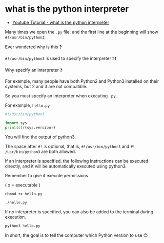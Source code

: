 # what is the python interpreter

* [Youtube Tutorial - what is the python interpreter](https://youtu.be/MxS3CoyyIaU)

Many times we open the `.py` file, and the first line at the beginning will show `#!/usr/bin/python3`.

Ever wondered why is this :question:

`#!/usr/bin/python3` is used to specify the interpreter :exclamation: :exclamation:

Why specify an interpreter :question:

For example, many people have both Python2 and Python3 installed on their systems, but 2 and 3 are not compatible.

So you must specify an interpreter when executing `.py`.

For example, `hello.py`

```python
#!/usr/bin/python3

import sys
print(str(sys.version))
```

You will find the output of python3.

The space after `#!` is optional, that is, `#!/usr/bin/python3` and `#! /usr/bin/python3` are both allowed.

If an interpreter is specified, the following instructions can be executed directly, and it will be automatically executed using python3.

Remember to give it execute permissions

( x = executable )

```cmd
chmod +x hello.py
```

```cmd
./hello.py
```

If no interpreter is specified, you can also be added to the terminal during execution.

```cmd
python3 hello.py
```

In short, the goal is to tell the computer which Python version to use :blush:
